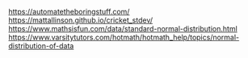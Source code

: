 https://automatetheboringstuff.com/
https://mattallinson.github.io/cricket_stdev/
https://www.mathsisfun.com/data/standard-normal-distribution.html
https://www.varsitytutors.com/hotmath/hotmath_help/topics/normal-distribution-of-data
